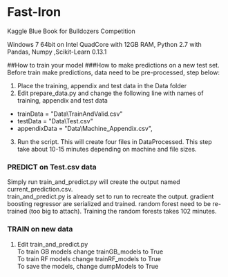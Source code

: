 Fast-Iron
=========
Kaggle Blue Book for Bulldozers Competition

Windows 7 64bit on Intel QuadCore with 12GB RAM, Python 2.7 with Pandas, Numpy ,Scikit-Learn 0.13.1

##How to train your model
###How to make predictions on a new test set.
Before train make predictions, data need to be pre-processed, step below:<br>
1) Place the training, appendix and test data in the Data folder<br>
2) Edit prepare_data.py and change the following line with names of training, appendix and test data
- trainData = "Data\\TrainAndValid.csv"
- testData = "Data\\Test.csv"
- appendixData = "Data\\Machine_Appendix.csv",

3) Run the script. This will create four files in DataProcessed. This step take about 10-15 minutes depending on machine and file sizes.

### PREDICT on Test.csv data
Simply run train_and_predict.py will create the output named current_prediction.csv.<br>
train_and_predict.py is already set to run to recreate the output. gradient boosting regressor
are serialized and trained. random forest need to be re-trained (too big to attach). Training the random forests takes 102 minutes.

### TRAIN on new data
1) Edit train_and_predict.py<br>
To train GB models change trainGB_models to True<br>
To train RF models change trainRF_models to True<br>
To save the models, change dumpModels to True


